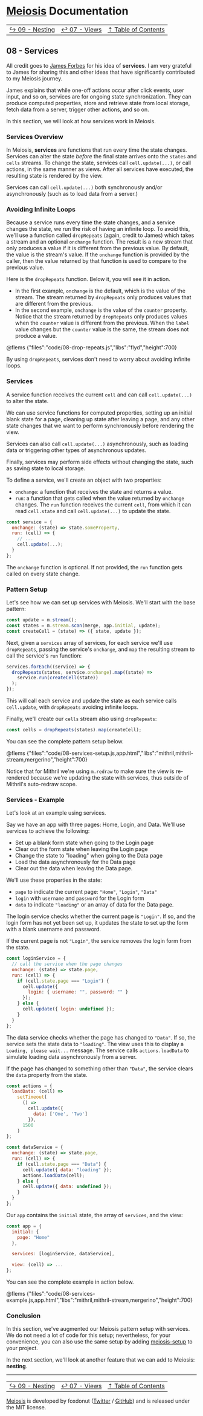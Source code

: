 # [Meiosis](https://meiosis.js.org) Documentation

| | | |
| ---- | ---- | ---- |
| [&rarrhk; 09 - Nesting](09-nesting.html) | [&larrhk; 07 - Views](07-views.html) | [&#8673; Table of Contents](toc.html) |

## 08 - Services

All credit goes to [James Forbes](https://james-forbes.com) for his idea of **services**. I am very
grateful to James for sharing this and other ideas that have significantly contributed to my Meiosis
journey.

James explains that while one-off actions occur after click events, user input, and so on, services
are for ongoing state synchronization. They can produce computed properties, store and retrieve
state from local storage, fetch data from a server, trigger other actions, and so on.

In this section, we will look at how services work in Meiosis.

### Services Overview

In Meiosis, **services** are functions that run every time the state changes. Services can alter the
state _before_ the final state arrives onto the `states` and `cells` streams. To change the state,
services call `cell.update(...)`, or call actions, in the same manner as views. After all services
have executed, the resulting state is rendered by the view.

Services can call `cell.update(...)` both synchronously and/or asynchronously (such as to load data
from a server.)

### Avoiding Infinite Loops

Because a service runs every time the state changes, and a service changes the state, we run the
risk of having an infinite loop. To avoid this, we'll use a function called `dropRepeats` (again,
credit to James) which takes a stream and an optional `onchange` function. The result is a new
stream that only produces a value if it is different from the previous value. By default, the value
is the stream's value. If the `onchange` function is provided by the caller, then the value returned
by that function is used to compare to the previous value.

Here is the `dropRepeats` function. Below it, you will see it in action.

- In the first example, `onchange` is the default, which is the value of the stream. The stream returned by `dropRepeats` only produces values that are different from the previous.
- In the second example, `onchange` is the value of the `counter` property. Notice that the stream
returned by `dropRepeats` only produces values when the `counter` value is different from the
previous. When the `label` value changes but the `counter` value is the same, the stream does not
produce a value.

@flems {"files":"code/08-drop-repeats.js","libs":"flyd","height":700}

By using `dropRepeats`, services don't need to worry about avoiding infinite loops.

### Services

A service function receives the current `cell` and can call `cell.update(...)` to alter the state.

We can use service functions for computed properties, setting up an initial blank state for a page,
cleaning up state after leaving a page, and any other state changes that we want to perform
synchronously before rendering the view.

Services can also call `cell.update(...)` asynchronously, such as loading data or triggering other
types of asynchronous updates.

Finally, services may perform side effects without changing the state, such as saving state to local
storage.

To define a service, we'll create an object with two properties:

- `onchange`: a function that receives the state and returns a value.
- `run`: a function that gets called when the value returned by `onchange` changes. The `run`
function receives the current `cell`, from which it can read `cell.state` and call
`cell.update(...)` to update the state.

```js
const service = {
  onchange: (state) => state.someProperty,
  run: (cell) => {
    // ...
    cell.update(...);
  }
};
```

The `onchange` function is optional. If not provided, the `run` function gets called on every state
change.

### Pattern Setup

Let's see how we can set up services with Meiosis. We'll start with the base pattern:

```js
const update = m.stream();
const states = m.stream.scan(merge, app.initial, update);
const createCell = (state) => ({ state, update });
```

Next, given a `services` array of services, for each service we'll use `dropRepeats`, passing the
service's `onchange`, and `map` the resulting stream to call the service's `run` function:

```js
services.forEach((service) => {
  dropRepeats(states, service.onchange).map((state) =>
    service.run(createCell(state))
  );
});
```

This will call each service and update the state as each service calls `cell.update`, with
`dropRepeats` avoiding infinite loops.

Finally, we'll create our `cells` stream also using `dropRepeats`:

```js
const cells = dropRepeats(states).map(createCell);
```

You can see the complete pattern setup below.

@flems {"files":"code/08-services-setup.js,app.html","libs":"mithril,mithril-stream,mergerino","height":700}

Notice that for Mithril we're using `m.redraw` to make sure the view is re-rendered because we're
updating the state with services, thus outside of Mithril's auto-redraw scope.

### Services - Example

Let's look at an example using services.

Say we have an app with three pages: Home, Login, and Data. We'll use services to achieve the
following:

- Set up a blank form state when going to the Login page
- Clear out the form state when leaving the Login page
- Change the state to "loading" when going to the Data page
- Load the data asynchronously for the Data page
- Clear out the data when leaving the Data page.

We'll use these properties in the state:

- `page` to indicate the current page: `"Home"`, `"Login"`, `"Data"`
- `login` with `username` and `password` for the Login form
- `data` to indicate `"loading"` or an array of data for the Data page.

The login service checks whether the current page is `"Login"`. If so, and the login form has not
yet been set up, it updates the state to set up the form with a blank username and password.

If the current page is not `"Login"`, the service removes the login form from the state.

```js
const loginService = {
  // call the service when the page changes
  onchange: (state) => state.page,
  run: (cell) => {
    if (cell.state.page === "Login") {
      cell.update({
        login: { username: "", password: "" }
      });
    } else {
      cell.update({ login: undefined });
    }
  }
};
```

The data service checks whether the page has changed to `"Data"`. If so, the service sets the state
data to `"loading"`. The view uses this to display a `Loading, please wait...` message. The service
calls `actions.loadData` to simulate loading data asynchronously from a server.

If the page has changed to something other than `"Data"`, the service clears the `data` property
from the state.

```js
const actions = {
  loadData: (cell) =>
    setTimeout(
      () =>
        cell.update({
          data: ['One', 'Two']
        }),
      1500
    )
};

const dataService = {
  onchange: (state) => state.page,
  run: (cell) => {
    if (cell.state.page === "Data") {
      cell.update({ data: "loading" });
      actions.loadData(cell);
    } else {
      cell.update({ data: undefined });
    }
  }
};
```

Our `app` contains the `initial` state, the array of `services`, and the view:

```js
const app = {
  initial: {
    page: "Home"
  },

  services: [loginService, dataService],

  view: (cell) => ...
};
```

You can see the complete example in action below.

@flems {"files":"code/08-services-example.js,app.html","libs":"mithril,mithril-stream,mergerino","height":700}

### Conclusion

In this section, we've augmented our Meiosis pattern setup with services. We do not need a lot of
code for this setup; nevertheless, for your convenience, you can also use the same setup by adding
[meiosis-setup](https://github.com/foxdonut/meiosis/tree/master/helpers/setup#meiosis-setup) to your
project.

In the next section, we'll look at another feature that we can add to Meiosis: **nesting**.

-----

| | | |
| ---- | ---- | ---- |
| [&rarrhk; 09 - Nesting](09-nesting.html) | [&larrhk; 07 - Views](07-views.html) | [&#8673; Table of Contents](toc.html) |

[Meiosis](https://meiosis.js.org) is developed by foxdonut ([Twitter](http://twitter.com/foxdonut00) /
[GitHub](https://github.com/foxdonut)) and is released under the MIT license.
